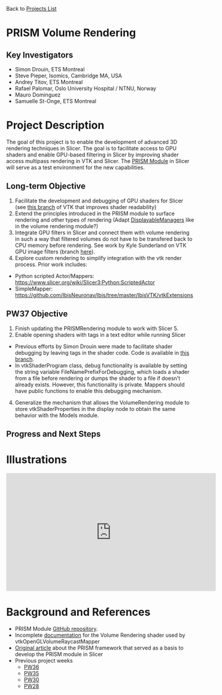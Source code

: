 Back to [Projects List](../../README.md#ProjectsList)

# PRISM Volume Rendering

## Key Investigators

- Simon Drouin, ETS Montreal
- Steve Pieper, Isomics, Cambridge MA, USA
- Andrey Titov, ETS Montreal
- Rafael Palomar, Oslo University Hospital / NTNU, Norway
- Mauro Dominguez
- Samuelle St-Onge, ETS Montreal

# Project Description

The goal of this project is to enable the development of advanced 3D rendering techniques in Slicer. The goal is to facilitate access to GPU shaders and enable GPU-based filtering in Slicer by improving shader access multipass rendering in VTK and Slicer. The [PRISM Module](https://github.com/ETS-vis-interactive/SlicerPRISMRendering) in Slicer will serve as a test environment for the new capabilities.

## Long-term Objective

1. Facilitate the development and debugging of GPU shaders for Slicer (see [this branch](https://gitlab.kitware.com/drouin-simon/vtk/-/tree/volume-shader-readability) of VTK that improves shader readability)
2. Extend the principles introduced in the PRISM module to surface rendering and other types of rendering (Adapt [DisplayableManagers](https://github.com/Slicer/Slicer/tree/main/Modules/Loadable/VolumeRendering/MRMLDM) like in the volume rendering module?)
4. Integrate GPU filters in Slicer and connect them with volume rendering in such a way that filtered volumes do not have to be transfered back to CPU memory before rendering. See work by Kyle Sunderland on VTK GPU image filters (branch [here](https://github.com/Sunderlandkyl/VTK/commits/vtkGPUImageFilter3)).
5. Explore custom rendering to simplify integration with the vtk render process.  Prior work includes:
  * Python scripted Actor/Mappers: https://www.slicer.org/wiki/Slicer3:Python:ScriptedActor
  * SimpleMapper: https://github.com/IbisNeuronav/Ibis/tree/master/IbisVTK/vtkExtensions

## PW37 Objective

1. Finish updating the PRISMRendering module to work with Slicer 5.
2. Enable opening shaders with tags in a text editor while running Slicer
  * Previous efforts by Simon Drouin were made to facilitate shader debugging by leaving tags in the shader code. Code is available in [this branch](https://gitlab.kitware.com/drouin-simon/vtk/-/tree/volume-shader-readability).
  * In vtkShaderProgram class, debug functionality is available by setting the string variable FileNamePrefixForDebugging, which loads a shader from a file before rendering or dumps the shader to a file if doesn't already exists. However, this functionality is private. Mappers should have public functions to enable this debugging mechanism.
4. Generalize the mechanism that allows the VolumeRendering module to store vtkShaderProperties in the display node to obtain the same behavior with the Models module.

## Progress and Next Steps

# Illustrations
<iframe width="560" height="315" src="https://www.youtube.com/embed/8ywNFnkJFEM" title="YouTube video player" frameborder="0" allow="accelerometer; autoplay; clipboard-write; encrypted-media; gyroscope; picture-in-picture" allowfullscreen></iframe>

# Background and References

<!-- If you developed any software, include link to the source code repository. If possible, also add links to sample data, and to any relevant publications. -->
- PRISM Module [GitHub repository](https://github.com/ETS-vis-interactive/SlicerPRISMRendering).
- Incomplete [documentation](https://vtk.org/Wiki/VTK/ProgrammableMultiVolumeRendering) for the Volume Rendering shader used by vtkOpenGLVolumeRaycastMapper
- [Original article](https://journals.plos.org/plosone/article?id=10.1371/journal.pone.0193636) about the PRISM framework that served as a basis to develop the PRISM module in Slicer
- Previous project weeks
  - [PW36](https://projectweek.na-mic.org/PW36_2022_Virtual/Projects/PRISMRendering/)
  - [PW35](https://projectweek.na-mic.org/PW35_2021_Virtual/Projects/PRISM_volume_rendering/)
  - [PW30](https://projectweek.na-mic.org/PW30_2019_GranCanaria/Projects/GLSLShaders/)
  - [PW28](https://projectweek.na-mic.org/PW28_2018_GranCanaria/Projects/MultiVolumeRendering/)

